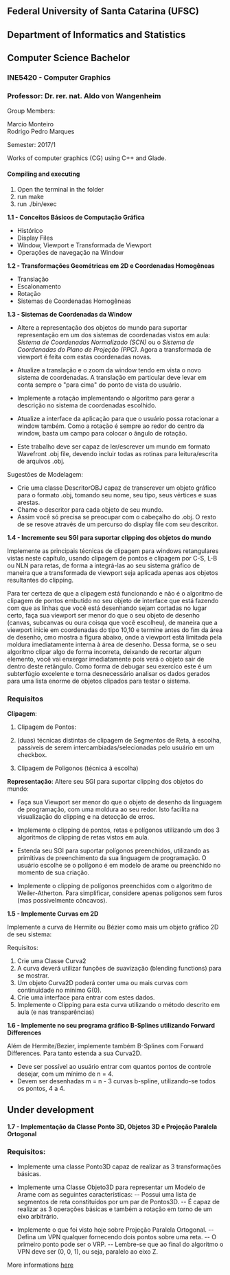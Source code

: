 ## Federal University of Santa Catarina (UFSC)
## Department of Informatics and Statistics
## Computer Science Bachelor
### INE5420 - Computer Graphics
### Professor: Dr. rer. nat. Aldo von Wangenheim

Group Members:

Marcio Monteiro<br/>
Rodrigo Pedro Marques

Semester: 2017/1

Works of computer graphics (CG) using C++ and Glade.

#### Compiling and executing ####

1. Open the terminal in the folder
2. run make
3. run ./bin/exec

**1.1 - Conceitos Básicos de Computação Gráfica**

- Histórico
- Display Files
- Window, Viewport e Transformada de Viewport
- Operações de navegação na Window

**1.2 - Transformações Geométricas em 2D e Coordenadas Homogêneas**

- Translação
- Escalonamento
- Rotação
- Sistemas de Coordenadas Homogêneas

**1.3 - Sistemas de Coordenadas da Window**

- Altere a representação dos objetos do mundo para suportar representação em um dos sistemas de coordenadas vistos em aula: *Sistema de Coordenadas Normalizado (SCN)* ou o *Sistema de Coordenadas do Plano de Projeção (PPC)*. Agora a transformada de viewport é feita com estas coordenadas novas.

- Atualize a translação e o zoom da window tendo em vista o novo sistema de coordenadas. A translação em particular deve levar em conta sempre o "para cima" do ponto de vista do usuário.

- Implemente a rotação implementando o algoritmo para gerar a descrição no sistema de coordenadas escolhido.

- Atualize a interface da aplicação para que o usuário possa rotacionar a window também. Como a rotação é sempre ao redor do centro da window, basta um campo para colocar o ângulo de rotação.

- Este trabalho deve ser capaz de ler/escrever um mundo em formato Wavefront .obj file, devendo incluir todas as rotinas para leitura/escrita de arquivos .obj.

Sugestões de Modelagem:

- Crie uma classe DescritorOBJ capaz de transcrever um objeto gráfico para o formato .obj, tomando seu nome, seu tipo, seus vértices e suas arestas.
- Chame o descritor para cada objeto de seu mundo.
- Assim você só precisa se preocupar com o cabeçalho do .obj. O resto de se resove através de um percurso do display file com seu descritor.

**1.4 - Incremente seu SGI para suportar clipping dos objetos do mundo**

Implemente as principais técnicas de clipagem para windows retangulares vistas neste capítulo, usando clipagem de pontos e clipagem por C-S, L-B ou NLN para retas, de forma a integrá-las ao seu sistema gráfico de maneira que a transformada de viewport seja aplicada apenas aos objetos resultantes do clipping.

Para ter certeza de que a clipagem está funcionando e não é o algoritmo de clipagem de pontos embutido no seu objeto de interface que está fazendo com que as linhas que você está desenhando sejam cortadas no lugar certo, faça sua viewport ser menor do que o seu objeto de desenho (canvas, subcanvas ou oura coisqa que você escolheu), de maneira que a viewport inicie em coordenadas do tipo 10,10 e termine antes do fim da área de desenho, cmo mostra a figura abaixo, onde a viewport está limitada pela moldura imediatamente interna à área de desenho. Dessa forma, se o seu algoritmo clipar algo de forma incorreta, deixando de recortar algum elemento, você vai enxergar imediatamente pois verá o objeto sair de dentro deste retângulo. Como forma de debugar seu exercíco este é um subterfúgio excelente e torna desnecessário analisar os dados gerados para uma lista enorme de objetos clipados para testar o sistema.

### Requisitos ###

**Clipagem**:

1. Clipagem de Pontos: 

2. (duas) técnicas distintas de clipagem de Segmentos de Reta, à escolha, passíveis de serem intercambiadas/selecionadas pelo usuário em um checkbox.

3. Clipagem de Polígonos (técnica à escolha)

**Representação**: Altere seu SGI para suportar clipping dos objetos do mundo:

- Faça sua Viewport ser menor do que o objeto de desenho da linguagem de programação, com uma moldura ao seu redor. Isto facilita na visualização do clipping e na detecção de erros.

- Implemente o clipping de pontos, retas e polígonos utilizando um dos 3 algoritmos de clipping de retas vistos em aula.

- Estenda seu SGI para suportar polígonos preenchidos, utilizando as primitivas de preenchimento da sua linguagem de programação. O usuário escolhe se o polígono é em modelo de arame ou preenchido no momento de sua criação.

- Implemente o clipping de polígonos preenchidos com o algoritmo de Weiler-Atherton. Para simplificar, considere apenas polígonos sem furos (mas possivelmente côncavos).

**1.5 - Implemente Curvas em 2D**

Implemente a curva de Hermite ou Bézier como mais um objeto gráfico 2D de seu sistema:

Requisitos:

1. Crie uma Classe Curva2
2. A curva deverá utilizar funções de suavização (blending functions) para se mostrar.
3. Um objeto Curva2D poderá conter uma ou mais curvas com continuidade no mínimo G(0).
4. Crie uma interface para entrar com estes dados.
5. Implemente o Clipping para esta curva utilizando o método descrito em aula (e nas transparências)


**1.6 - Implemente no seu programa gráfico B-Splines utilizando Forward Differences**

Além de Hermite/Bezier, implemente também B-Splines com Forward Differences. Para tanto estenda a sua Curva2D.


 - Deve ser possível ao usuário entrar com quantos pontos de controle desejar, com um mínimo de n = 4.
 - Devem ser desenhadas m = n - 3 curvas b-spline, utilizando-se todos os pontos, 4 a 4.

## Under development

**1.7 - Implementação da Classe Ponto 3D, Objetos 3D e Projeção Paralela Ortogonal**

### Requisitos: ###

 - Implemente uma classe Ponto3D capaz de realizar as 3 transformações básicas.
 - Implemente uma Classe Objeto3D para representar um Modelo de Arame com as seguintes características:
  -- Possui uma lista de segmentos de reta constituídos por um par de Pontos3D.
  -- É capaz de realizar as 3 operações básicas e também a rotação em torno de um eixo arbitrário.

 - Implemente o que foi visto hoje sobre Projeção Paralela Ortogonal.
  -- Defina um VPN qualquer fornecendo dois pontos sobre uma reta.
  -- O primeiro ponto pode ser o VRP.
  -- Lembre-se que ao final do algoritmo o VPN deve ser (0, 0, 1), ou seja, paralelo ao eixo Z.


More informations [here](http://www.inf.ufsc.br/~awangenh/grafica)